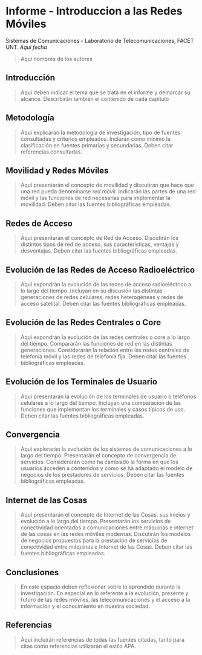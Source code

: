 # Informe - Introduccion a las Redes Móviles

Sistemas de Comunicaciónes - Laboratorio de Telecomunicaciones, FACET UNT.
*Aquí fecha*

> Aquí nombres de los autores

## Introducción

> Aquí deben indicar el tema que se trata en el informe y demarcar su alcance.
> Describirán también el contenido de cada capítulo

## Metodología

> Aquí explicaran la metodología de investigación, tipo de fuentes consultadas
> y criterios empleados. Inclurán como mínimo la clasificación en fuentes
> primarias y secundarias. Deben citar referencias consultadas.

## Movilidad y Redes Móviles

> Aquí presentarán el concepto de movilidad y discutiran que hace que una red
> pueda denominarse *red móvil*. Indicarán las partes de una red móvil y las
> funciones de red necesarias para implementar la movilidad. Deben citar las
> fuentes bibliográficas empleadas.

## Redes de Acceso

> Aquí presentarán el concepto de Red de Acceso. Discutirán los distintos tipos
> de red de acceso, sus características, ventajas y desventajas. Deben citar las
> fuentes bibliográficas empleadas.

## Evolución de las Redes de Acceso Radioeléctrico

> Aquí expondrán la evolución de las redes de acceso radioeléctrico a lo largo
> del tiempo. Incluyan en su discusión las distintas generaciones de redes
> celulares, redes heterogéneas y redes de acceso satelital. Deben citar las
> fuentes bibliográficas empleadas.

## Evolución de las Redes Centrales o Core

> Aquí expondrán la evolución de las redes centrales o core a lo largo del
> tiempo. Compararán las funciones de red en las distintas generaciones.
> Considerarán la relación entre las redes centrales de telefonía móvil y las
> redes de telefonía fija. Deben citar las fuentes bibliográficas empleadas.

## Evolución de los Terminales de Usuario

> Aquí presentarán la evolución de los terminales de usuario o teléfonos
> celulares a lo largo del tiempo. Incluyan una comparación de las funciones que
> implementan los terminales y casos típicos de uso. Deben citar las fuentes
> bibliográficas empleadas.

## Convergencia

> Aquí explorarán la evolución de los sistemas de comunicaciones a lo largo del
> tiempo. Presentarán el concepto de convergencia de servicios. Considerarán
> como ha cambiado la forma en que los usuarios acceden a contenidos y como se
> ha adaptado el modelo de negocios de los prestadores de servicios. Deben citar
> las fuentes bibliográficas empleadas.

## Internet de las Cosas

> Aquí presentarán el concepto de Internet de las Cosas, sus inicios y evolución
> a lo largo del tiempo. Presentarán los servicios de conectividad orientados
> a comunicaciones entre máquinas e internet de las cosas en las redes móviles
> modernas. Discutirán los modelos de negocios propuestos para la prestación de
> servicios de conectividad entre máquinas e Internet de las Cosas. Deben citar
> las fuentes bibliográficas empleadas.

## Conclusiones

> En este espacio deben reflexionar sobre lo aprendido durante la investigación.
> En especial en lo referente a la evolución, presente y futuro de las redes
> móviles, las telecomunicaciones y el acceso a la información y el conocimiento
> en nuestra sociedad.

## Referencias

> Aquí incluirán referencias de todas las fuentes citadas, tanto para citas como
> referencias utilizarán el estilo APA.
